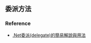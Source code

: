 ## 委派方法

### Reference

- [.Net委派(delegate)的簡易解說與用法](<https://eric0806.blogspot.com/2015/01/dotnet-delegate-usage.html>)